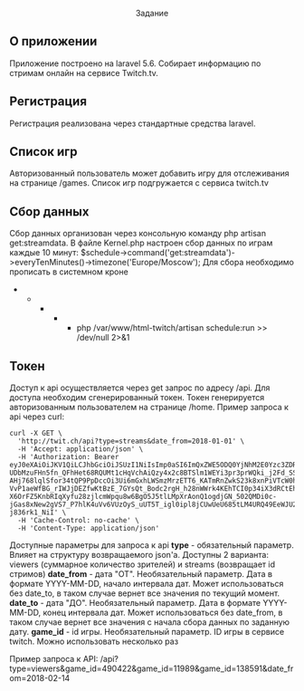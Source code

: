 <p align="center">
Задание
</p>

## О приложении

Приложение построено на laravel 5.6. 
Собирает информацию по стримам онлайн на сервисе Twitch.tv.

## Регистрация
Регистрация реализована через стандартные средства laravel. 

## Список игр
Авторизованный пользователь может добавить игру для отслеживания на странице /games. Список игр подгружается с сервиса twitch.tv

## Сбор данных
Сбор данных организован через консольную команду php artisan get:streamdata.
В файле Kernel.php настроен сбор данных по играм каждые 10 минут: $schedule->command('get:streamdata')->everyTenMinutes()->timezone('Europe/Moscow');
Для сбора необходимо прописать в системном кроне
* * * * * php /var/www/html-twitch/artisan schedule:run >> /dev/null 2>&1

## Токен
Доступ к api осуществляется через get запрос по адресу /api. Для доступа необходим сгенерированный токен. Токен генерируется авторизованным пользователем на странице /home. Пример запроса к api через curl:
```
curl -X GET \
  'http://twit.ch/api?type=streams&date_from=2018-01-01' \
  -H 'Accept: application/json' \
  -H 'Authorization: Bearer eyJ0eXAiOiJKV1QiLCJhbGciOiJSUzI1NiIsImp0aSI6ImQxZWE5ODQ0YjNhM2E0Yzc3ZDRhZDY4NjY2YjAzNDNlOTQ3OTQwMzQzZTE5MGJiNzIxZDBkYmU4Y2ExNTY5ZTQwZDY5NjM3MDAxYzMxMGEzIn0.eyJhdWQiOiIxIiwianRpIjoiZDFlYTk4NDRiM2EzYTRjNzdkNGFkNjg2NjZiMDM0M2U5NDc5NDAzNDNlMTkwYmI3MjFkMGRiZThjYTE1NjllNDBkNjk2MzcwMDFjMzEwYTMiLCJpYXQiOjE1MTk0NTk2NjEsIm5iZiI6MTUxOTQ1OTY2MSwiZXhwIjoxNTUwOTk1NjYxLCJzdWIiOiIxIiwic2NvcGVzIjpbXX0.RBuFMLjqvyCtNkBaGfEW3cSTsxF2WolNKSepLAZzDHqnnu5Jhaq_nLWj5yaE_oG6BX5cNrTAuvaAtts-UDbMzuFHn5fn_QFhHet68RQUMt1cHqVchAiQzy4x2c8BTSlm1WEYi3pr3prWQki_j2Fd_SS2718EEmCZWce6DbLM2Cb-AHj768lqlSfor34tQP9PpDccOi3Ui6mGxhLWSmzMrzETT6_KATmRnZwkS23k8xnPiVTcW0hRJW7taK83P4Dc1JcYqjswqlceH1IfDiXBFuJw8RWXkk6ioJbvuXdjWaUcoEXCPv3_33dhnR1GQFE_KZzJI0wDKKuAoZOU5TeDiEq3ZfiWH3wtF3A0Yc2lhvzK-VvP1aeWfBG_rIWJjDEZfwKtBzE_7GYsQt_Bodc2rgH_h28nWWrk4KEhTCI0p34iX3dRCtEhbg9DLIGpyZ1irroJEWb3bT8fLZewRXJKxTCOjBH_L-X6OrFZ5KnbRIqXyfu28zjlcmWpqu8w6BgO5J5tlLMpXrAonQ1ogdjGN_502QMDi0c-jGas8xNew2gVS7_P7hlK4uVv6VUzOyS_uUT5T_igl0ipl8jCUwUeU685tLM4URQ49EeWJU24A1LioJWqiEgK34r50C7Houx_ML0_xuVfIqqKbhdDewXB1XkB1x1OQ3i-j836rk1_NiI' \
  -H 'Cache-Control: no-cache' \
  -H 'Content-Type: application/json'
```
Доступные параметры для запроса к api
**type** - обязательный параметр. Влияет на структуру возвращаемого json'a. Доступны 2 варианта: viewers (суммарное количество зрителей) и streams (возвращает id стримов)
**date_from** - дата "ОТ". Необязательный параметр. Дата в формате YYYY-MM-DD, начало интервала дат. Может использоваться без date_to, в таком случае вернет все значения по текущий момент.
**date_to** - дата "ДО". Необязательный параметр. Дата в формате YYYY-MM-DD, конец интервала дат. Может использоваться без date_from, в таком случае вернет все значения с начала сбора данных по заданную дату.
**game_id** - id игры. Необязательный параметр. ID игры в сервисе twitch. Можно использовать несколько раз

Пример запроса к API:
/api?type=viewers&game_id=490422&game_id=11989&game_id=138591&date_from=2018-02-14